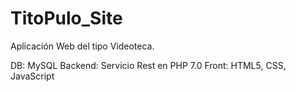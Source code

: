 # TitoPulo_Site

Aplicación Web del tipo Videoteca.

DB: MySQL
Backend: Servicio Rest en  PHP 7.0
Front: HTML5, CSS, JavaScript
